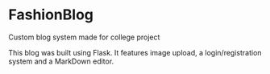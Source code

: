 # FashionBlog
Custom blog system made for college project

This blog was built using Flask. It features image upload, a login/registration system and a MarkDown editor.